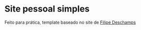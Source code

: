 # Site pessoal simples

Feito para prática, template baseado no site de <a href="https://filipedeschamps.com.br/">Filipe Deschamps<a/>
